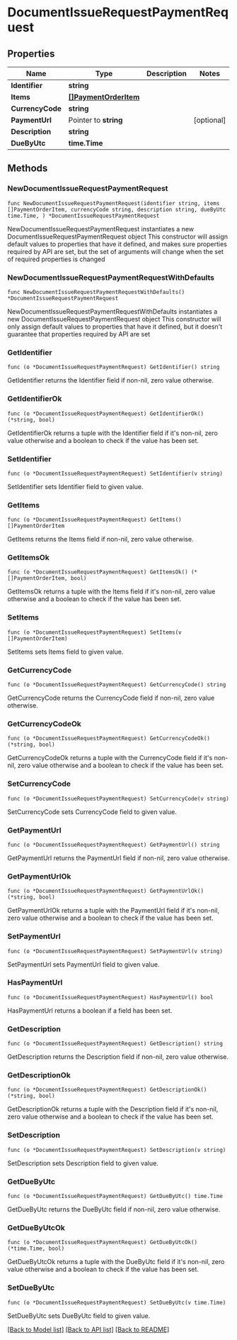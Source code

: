 # DocumentIssueRequestPaymentRequest

## Properties

Name | Type | Description | Notes
------------ | ------------- | ------------- | -------------
**Identifier** | **string** |  | 
**Items** | [**[]PaymentOrderItem**](PaymentOrderItem.md) |  | 
**CurrencyCode** | **string** |  | 
**PaymentUrl** | Pointer to **string** |  | [optional] 
**Description** | **string** |  | 
**DueByUtc** | **time.Time** |  | 

## Methods

### NewDocumentIssueRequestPaymentRequest

`func NewDocumentIssueRequestPaymentRequest(identifier string, items []PaymentOrderItem, currencyCode string, description string, dueByUtc time.Time, ) *DocumentIssueRequestPaymentRequest`

NewDocumentIssueRequestPaymentRequest instantiates a new DocumentIssueRequestPaymentRequest object
This constructor will assign default values to properties that have it defined,
and makes sure properties required by API are set, but the set of arguments
will change when the set of required properties is changed

### NewDocumentIssueRequestPaymentRequestWithDefaults

`func NewDocumentIssueRequestPaymentRequestWithDefaults() *DocumentIssueRequestPaymentRequest`

NewDocumentIssueRequestPaymentRequestWithDefaults instantiates a new DocumentIssueRequestPaymentRequest object
This constructor will only assign default values to properties that have it defined,
but it doesn't guarantee that properties required by API are set

### GetIdentifier

`func (o *DocumentIssueRequestPaymentRequest) GetIdentifier() string`

GetIdentifier returns the Identifier field if non-nil, zero value otherwise.

### GetIdentifierOk

`func (o *DocumentIssueRequestPaymentRequest) GetIdentifierOk() (*string, bool)`

GetIdentifierOk returns a tuple with the Identifier field if it's non-nil, zero value otherwise
and a boolean to check if the value has been set.

### SetIdentifier

`func (o *DocumentIssueRequestPaymentRequest) SetIdentifier(v string)`

SetIdentifier sets Identifier field to given value.


### GetItems

`func (o *DocumentIssueRequestPaymentRequest) GetItems() []PaymentOrderItem`

GetItems returns the Items field if non-nil, zero value otherwise.

### GetItemsOk

`func (o *DocumentIssueRequestPaymentRequest) GetItemsOk() (*[]PaymentOrderItem, bool)`

GetItemsOk returns a tuple with the Items field if it's non-nil, zero value otherwise
and a boolean to check if the value has been set.

### SetItems

`func (o *DocumentIssueRequestPaymentRequest) SetItems(v []PaymentOrderItem)`

SetItems sets Items field to given value.


### GetCurrencyCode

`func (o *DocumentIssueRequestPaymentRequest) GetCurrencyCode() string`

GetCurrencyCode returns the CurrencyCode field if non-nil, zero value otherwise.

### GetCurrencyCodeOk

`func (o *DocumentIssueRequestPaymentRequest) GetCurrencyCodeOk() (*string, bool)`

GetCurrencyCodeOk returns a tuple with the CurrencyCode field if it's non-nil, zero value otherwise
and a boolean to check if the value has been set.

### SetCurrencyCode

`func (o *DocumentIssueRequestPaymentRequest) SetCurrencyCode(v string)`

SetCurrencyCode sets CurrencyCode field to given value.


### GetPaymentUrl

`func (o *DocumentIssueRequestPaymentRequest) GetPaymentUrl() string`

GetPaymentUrl returns the PaymentUrl field if non-nil, zero value otherwise.

### GetPaymentUrlOk

`func (o *DocumentIssueRequestPaymentRequest) GetPaymentUrlOk() (*string, bool)`

GetPaymentUrlOk returns a tuple with the PaymentUrl field if it's non-nil, zero value otherwise
and a boolean to check if the value has been set.

### SetPaymentUrl

`func (o *DocumentIssueRequestPaymentRequest) SetPaymentUrl(v string)`

SetPaymentUrl sets PaymentUrl field to given value.

### HasPaymentUrl

`func (o *DocumentIssueRequestPaymentRequest) HasPaymentUrl() bool`

HasPaymentUrl returns a boolean if a field has been set.

### GetDescription

`func (o *DocumentIssueRequestPaymentRequest) GetDescription() string`

GetDescription returns the Description field if non-nil, zero value otherwise.

### GetDescriptionOk

`func (o *DocumentIssueRequestPaymentRequest) GetDescriptionOk() (*string, bool)`

GetDescriptionOk returns a tuple with the Description field if it's non-nil, zero value otherwise
and a boolean to check if the value has been set.

### SetDescription

`func (o *DocumentIssueRequestPaymentRequest) SetDescription(v string)`

SetDescription sets Description field to given value.


### GetDueByUtc

`func (o *DocumentIssueRequestPaymentRequest) GetDueByUtc() time.Time`

GetDueByUtc returns the DueByUtc field if non-nil, zero value otherwise.

### GetDueByUtcOk

`func (o *DocumentIssueRequestPaymentRequest) GetDueByUtcOk() (*time.Time, bool)`

GetDueByUtcOk returns a tuple with the DueByUtc field if it's non-nil, zero value otherwise
and a boolean to check if the value has been set.

### SetDueByUtc

`func (o *DocumentIssueRequestPaymentRequest) SetDueByUtc(v time.Time)`

SetDueByUtc sets DueByUtc field to given value.



[[Back to Model list]](../README.md#documentation-for-models) [[Back to API list]](../README.md#documentation-for-api-endpoints) [[Back to README]](../README.md)


